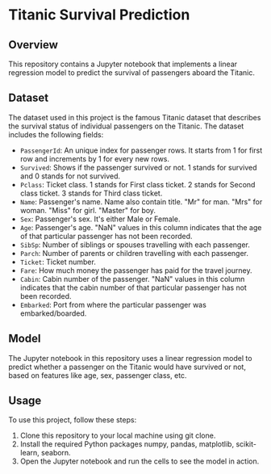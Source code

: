 # Titanic Survival Prediction

## Overview
This repository contains a Jupyter notebook that implements a linear regression model to predict the survival of passengers aboard the Titanic.

## Dataset
The dataset used in this project is the famous Titanic dataset that describes the survival status of individual passengers on the Titanic. The dataset includes the following fields:

- `PassengerId`: An unique index for passenger rows. It starts from 1 for first row and increments by 1 for every new rows.
- `Survived`: Shows if the passenger survived or not. 1 stands for survived and 0 stands for not survived.
- `Pclass`: Ticket class. 1 stands for First class ticket. 2 stands for Second class ticket. 3 stands for Third class ticket.
- `Name`: Passenger's name. Name also contain title. "Mr" for man. "Mrs" for woman. "Miss" for girl. "Master" for boy.
- `Sex`: Passenger's sex. It's either Male or Female.
- `Age`: Passenger's age. "NaN" values in this column indicates that the age of that particular passenger has not been recorded.
- `SibSp`: Number of siblings or spouses travelling with each passenger.
- `Parch`: Number of parents or children travelling with each passenger.
- `Ticket`: Ticket number.
- `Fare`: How much money the passenger has paid for the travel journey.
- `Cabin`: Cabin number of the passenger. "NaN" values in this column indicates that the cabin number of that particular passenger has not been recorded.
- `Embarked`: Port from where the particular passenger was embarked/boarded.

## Model
The Jupyter notebook in this repository uses a linear regression model to predict whether a passenger on the Titanic would have survived or not, based on features like age, sex, passenger class, etc.

## Usage
To use this project, follow these steps:
1. Clone this repository to your local machine using git clone.
2. Install the required Python packages numpy, pandas, matplotlib, scikit-learn, seaborn.
3. Open the Jupyter notebook and run the cells to see the model in action.

